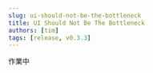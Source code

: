 ```yaml
---
slug: ui-should-not-be-the-bottleneck
title: UI Should Not Be The Bottleneck
authors: [tim]
tags: [release, v0.3.3]
---
```


作業中

<!--truncate-->